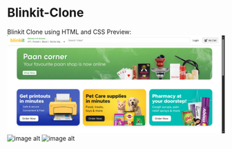 # Blinkit-Clone
Blinkit Clone using HTML and CSS
Preview: 
![image alt](https://github.com/thisisgovind/Blinkit-Clone/blob/main/prev1.PNG?raw=true)
![image alt]()
![image alt]()
